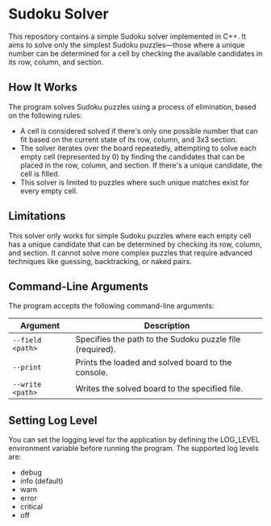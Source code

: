 # Sudoku Solver

This repository contains a simple Sudoku solver implemented in C++.
It aims to solve only the simplest Sudoku puzzles—those where a unique number can be determined for a cell by checking the available candidates in its row, column, and section.

## How It Works

The program solves Sudoku puzzles using a process of elimination, based on the following rules:

* A cell is considered solved if there's only one possible number that can fit based on the current state of its row, column, and 3x3 section.
* The solver iterates over the board repeatedly, attempting to solve each empty cell (represented by 0) by finding the candidates that can be placed in the row, column, and section. If there's a unique candidate, the cell is filled.
* This solver is limited to puzzles where such unique matches exist for every empty cell.

## Limitations

This solver only works for simple Sudoku puzzles where each empty cell has a unique candidate that can be determined by checking its row, column, and section.
It cannot solve more complex puzzles that require advanced techniques like guessing, backtracking, or naked pairs.


## Command-Line Arguments

The program accepts the following command-line arguments:

| Argument            | Description                                                                |
|---------------------|----------------------------------------------------------------------------|
| `--field <path>`    | Specifies the path to the Sudoku puzzle file (required).                   |
| `--print`           | Prints the loaded and solved board to the console.                         |
| `--write <path>`    | Writes the solved board to the specified file.                             |


## Setting Log Level

You can set the logging level for the application by defining the LOG_LEVEL environment variable before running the program. The supported log levels are:

* debug
* info (default)
* warn
* error
* critical
* off
